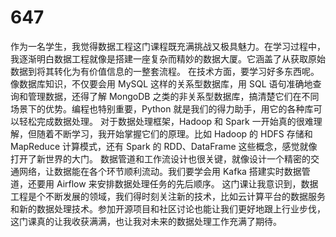 # 647
作为一名学生，我觉得数据工程这门课程既充满挑战又极具魅力。在学习过程中，我逐渐明白数据工程就像是搭建一座复杂而精妙的数据大厦。它涵盖了从获取原始数据到将其转化为有价值信息的一整套流程。
在技术方面，要学习好多东西呢。像数据库知识，不仅要会用 MySQL 这样的关系型数据库，用 SQL 语句准确地查询和管理数据，还得了解 MongoDB 之类的非关系型数据库，搞清楚它们在不同场景下的优势。编程也特别重要，Python 就是我们的得力助手，用它的各种库可以轻松完成数据处理。
对于数据处理框架，Hadoop 和 Spark 一开始真的很难理解，但随着不断学习，我开始掌握它们的原理。比如 Hadoop 的 HDFS 存储和 MapReduce 计算模式，还有 Spark 的 RDD、DataFrame 这些概念，感觉就像打开了新世界的大门。
数据管道和工作流设计也很关键，就像设计一个精密的交通网络，让数据能在各个环节顺利流动。我们要学会用 Kafka 搭建实时数据管道，还要用 Airflow 来安排数据处理任务的先后顺序。
这门课让我意识到，数据工程是个不断发展的领域，我们得时刻关注新的技术，比如云计算平台的数据服务和新的数据处理技术。参加开源项目和社区讨论也能让我们更好地跟上行业步伐，这门课真的让我收获满满，也让我对未来的数据处理工作充满了期待。

